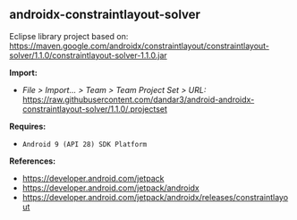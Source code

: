 ## androidx-constraintlayout-solver

Eclipse library project based on:<br/>
https://maven.google.com/androidx/constraintlayout/constraintlayout-solver/1.1.0/constraintlayout-solver-1.1.0.jar

**Import:**
- _File > Import... > Team > Team Project Set > URL:_<br/>
  https://raw.githubusercontent.com/dandar3/android-androidx-constraintlayout-solver/1.1.0/.projectset

**Requires:**
- `Android 9 (API 28) SDK Platform`

**References:**
- https://developer.android.com/jetpack
- https://developer.android.com/jetpack/androidx
- https://developer.android.com/jetpack/androidx/releases/constraintlayout